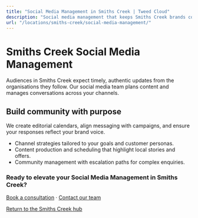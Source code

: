 ```yaml
---
title: "Social Media Management in Smiths Creek | Tweed Cloud"
description: "Social media management that keeps Smiths Creek brands consistent and engaging."
url: "/locations/smiths-creek/social-media-management/"
---
```


# Smiths Creek Social Media Management

Audiences in Smiths Creek expect timely, authentic updates from the organisations they follow. Our social media team plans content and manages conversations across your channels.

## Build community with purpose

We create editorial calendars, align messaging with campaigns, and ensure your responses reflect your brand voice.

- Channel strategies tailored to your goals and customer personas.
- Content production and scheduling that highlight local stories and offers.
- Community management with escalation paths for complex enquiries.

### Ready to elevate your Social Media Management in Smiths Creek?

[Book a consultation](/consultation/) · [Contact our team](/contact/)

[Return to the Smiths Creek hub](/locations/smiths-creek/)
